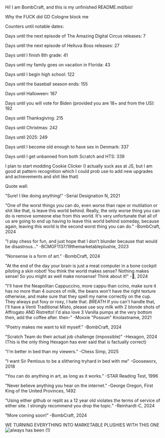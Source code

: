 Hi! I am BombCraft, and this is my unfinished README.md/bio!

Why the FUCK did GD Cologne block me

Counters until notable dates:

Days until the next episode of The Amazing Digital Circus releases: 7

Days until the next episode of Helluva Boss releases: 27

Days until I finish 8th grade: 41

Days until my family goes on vacation in Florida: 43

Days until I begin high school: 122

Days until the baseball season ends: 155

Days until Halloween: 187

Days until you will vote for Biden (provided you are 18+ and from the US): 192

Days until Thanksgiving: 215

Days until Christmas: 242

Days until 2025: 249

Days until I become old enough to have sex in Denmark: 337

Days until I get unbanned from both Scratch and HTS: 339

I plan to start modding Cookie Clicker (I actually suck ass at JS, but I am good at pattern recognition which I could prob use to add new upgrades and achievements and shit like that)

Quote wall:

"Sure! I like doing anything!" -Serial Designation N, 2021

"One of the worst things you can do, even worse than rape or mutilation or shit like that, is leave this world behind. Really, the only worse thing you can do is remove someone else from this world. It's very unfortunate that all of us are going to end up having to leave this world behind someday, because again, leaving this world is the second worst thing you can do." -BombCraft, 2024

"I play chess for fun, and just hope that I don’t blunder because that would be disastrous..." -BCMGF1137/19themarketableplushie, 2023

"Nonsense is a form of art." -BombCraft, 2024

"At the end of the day your brain is just a meat computer in a bone cockpit piloting a skin robot! You think the world makes sense? Nothing makes sense! So you might as well make nonsense! Think about it!" -🥚, 2024

"I'll have the Neapolitan Cappuccino, more cappu than ccino, make sure it has no more than 4 ounces of milk, the beans won't have the right texture otherwise, and make sure that they spell my name correctly on the cup. They always put foxy or roxy, I hate that. *BREATH* If you can't handle that, I'll have a Venti Traditional Misto, please use soy milk with 2 blonde shots of Affrogato AND Ristretto! I'd also love 3 Vanilla pumps at the very bottom then, add the coffee after. then-" -Moxxie "Possum" Knolastname, 2021

"Poetry makes me want to kill myself." -BombCraft, 2024

"Scratch Team do their actual job challenge (impossible)" -Hexagon, 2024 (This is the only thing Hexagon has ever said that is factually correct)

"I'm better in bed than my viewers." -Chess Simp, 2025

"I want Sir Pentious to be a slithering tryhard in bed with me" -Gooseworx, 2018

"You can do anything in art, as long as it works." -STAR Reading Test, 1996

"Never believe anything you hear on the internet." -George Oregon, First King of the United Provinces, 1492

"Using either github or replit as a 12 year old violates the terms of service of either site. I strongly recommend you drop the topic." -Reinhardt-C, 2024

"More coming soon!" -BombCraft, 2024

WE TURNING EVERYTHING INTO MARKETABLE PLUSHIES WITH THIS ONE
![always has been (1)](https://github.com/ImmediateMurderProfessionals/ImmediateMurderProfessionals/assets/156855194/552ff90f-4c40-45e4-8db7-d5d8b9d9c68f)
